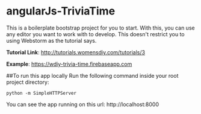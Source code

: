 angularJs-TriviaTime
====================

This is a boilerplate bootstrap project for you to start. With this, you can use any editor you want to work with to develop. This doesn't restrict you to using Webstorm as the tutorial says.

**Tutorial Link**: http://tutorials.womensdiy.com/tutorials/3

**Example**: https://wdiy-trivia-time.firebaseapp.com 

##To run this app locally
Run the following command inside your root project directory:
```
python -m SimpleHTTPServer
```
You can see the app running on this url: http://localhost:8000
